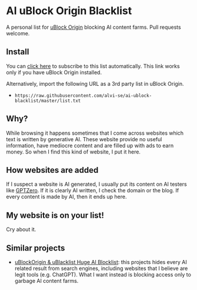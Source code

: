 # AI uBlock Origin Blacklist
A personal list for [uBlock Origin](https://github.com/gorhill/uBlock) blocking AI content farms. Pull requests welcome.

## Install
You can [click here](https://subscribe.adblockplus.org/?location=https%3A%2F%2Fraw%2Egithubusercontent%2Ecom%2Falvi%2Dse%2Fai%2Dublock%2Dblacklist%2Fmaster%2Flist%2Etxt&title=AI%20Content%20Farms) to subscribe to this list automatically. This link works only if you have uBlock Origin installed.

Alternatively, import the following URL as a 3rd party list in uBlock Origin.
* `https://raw.githubusercontent.com/alvi-se/ai-ublock-blacklist/master/list.txt`

## Why?
While browsing it happens sometimes that I come across websites which text is written by generative AI. These website provide no useful information, have mediocre content and are filled up with ads to earn money.
So when I find this kind of website, I put it here.

## How websites are added
If I suspect a website is AI generated, I usually put its content on AI testers like [GPTZero](https://gptzero.me/).
If it is clearly AI written, I check the domain or the blog. If every content is made by AI, then it ends up here.

## My website is on your list!
Cry about it.

## Similar projects
- [uBlockOrigin & uBlacklist Huge AI Blocklist](https://github.com/laylavish/uBlockOrigin-HUGE-AI-Blocklist): this projects hides every AI related result from search engines, including
  websites that I believe are legit tools (e.g. ChatGPT). What I want instead is blocking access only to garbage AI content farms.
